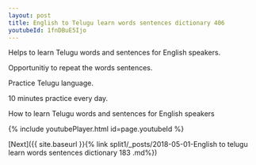 ```yaml
---
layout: post
title: English to Telugu learn words sentences dictionary 406 
youtubeId: 1fnDBuE5Ijo
---
```

 
 
Helps to learn Telugu words and sentences for English speakers.

Opportunitiy to repeat the words sentences. 

Practice Telugu language. 
 
10 minutes practice every day. 
 
How to learn Telugu words and sentences for English speakers 
 
{% include youtubePlayer.html id=page.youtubeId %}
 
 
[Next]({{ site.baseurl }}{% link  split1/_posts/2018-05-01-English to telugu learn words sentences dictionary 183 .md%})
 
